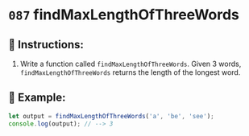 # `087` findMaxLengthOfThreeWords

## 📝 Instructions:

1. Write a function called `findMaxLengthOfThreeWords`. Given 3 words, `findMaxLengthOfThreeWords` returns the length of the longest word.

## 📎 Example:

```js
let output = findMaxLengthOfThreeWords('a', 'be', 'see');
console.log(output); // --> 3
```
